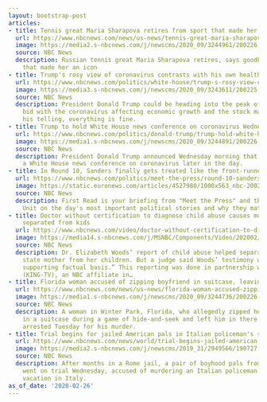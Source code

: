 ```yaml
---
layout: bootstrap-post
articles:
- title: Tennis great Maria Sharapova retires from sport that made her an icon
  url: https://www.nbcnews.com/news/us-news/tennis-great-maria-sharapova-retires-says-goodbye-sport-made-her-n1143391
  image: https://media2.s-nbcnews.com/j/newscms/2020_09/3244961/200226-maria-sharapova-cs-908a_103d4529b586cbb8c21b1d66bca11e82.nbcnews-fp-1200-630.jpg
  source: NBC News
  description: Russian tennis great Maria Sharapova retires, says goodbye to the sport
    that made her an icon
- title: Trump's rosy view of coronavirus contrasts with his own health officials'
  url: https://www.nbcnews.com/politics/white-house/trump-s-rosy-view-coronavirus-contrasts-his-own-health-officials-n1142601
  image: https://media3.s-nbcnews.com/j/newscms/2020_09/3243611/200225-donald-trump-al-1354_060cb2c99990b93cbb89442f525e6afd.nbcnews-fp-1200-630.jpg
  source: NBC News
  description: President Donald Trump could be heading into the peak of his re-election
    bid with the coronavirus affecting economic growth and the stock market. But in
    his telling, everything is fine.
- title: Trump to hold White House news conference on coronavirus Wednesday
  url: https://www.nbcnews.com/politics/donald-trump/trump-hold-white-house-news-conference-coronavirus-wednesday-n1143366
  image: https://media1.s-nbcnews.com/j/newscms/2020_09/3244891/200226-donald-trump-al-0825_59f5ed3e53242459bd4c9f7fba99e7e5.nbcnews-fp-1200-630.jpg
  source: NBC News
  description: President Donald Trump announced Wednesday morning that he will hold
    a White House news conference on coronavirus later in the day.
- title: In Round 10, Sanders finally gets treated like the front-runner
  url: https://www.nbcnews.com/politics/meet-the-press/round-10-sanders-finally-gets-treated-front-runner-n1143381
  image: https://static.euronews.com/articles/4527980/1000x563_nbc-200226-bernie-sanders-al-0812_66604aded27b98eea9b635d089b678dd.jpg
  source: NBC News
  description: First Read is your briefing from "Meet the Press" and the NBC Political
    Unit on the day's most important political stories and why they matter.
- title: Doctor without certification to diagnose child abuse causes mother to be
    separated from kids
  url: https://www.nbcnews.com/video/doctor-without-certification-to-diagnose-child-abuse-causes-mother-to-be-separated-from-kids-79461445823
  image: https://media14.s-nbcnews.com/j/MSNBC/Components/Video/202002/nc_king5_childabuse_200226.nbcnews-fp-1200-630.jpg
  source: NBC News
  description: Dr. Elizabeth Woods’ report of child abuse helped separate a Washington
    state mother from her children. But a judge said Woods’ testimony was “without
    supporting factual basis.” This reporting was done in partnership with KING 5
    (KING-TV), an NBC affiliate in…
- title: Florida woman accused of zipping boyfriend in suitcase, leaving him to die
  url: https://www.nbcnews.com/news/us-news/florida-woman-accused-zipping-boyfriend-suitcase-leaving-him-die-n1143356
  image: https://media1.s-nbcnews.com/j/newscms/2020_09/3244736/200226-sarah-boone-arrest-cs-718a_62744cf934f7745d73e46059c15e4371.nbcnews-fp-1200-630.jpg
  source: NBC News
  description: A woman in Winter Park, Florida, who allegedly zipped her boyfriend
    in a suitcase during a game of hide-and-seek and left him in there to die was
    arrested Tuesday for his murder.
- title: Trial begins for jailed American pals in Italian policeman's slaying
  url: https://www.nbcnews.com/news/world/trial-begins-jailed-american-pals-policeman-s-slaying-n1143341
  image: https://media2.s-nbcnews.com/j/newscms/2019_31/2949566/190727-american-suspects-rome-murder-case-2x1-al-1244_ff113a803b31116edf7d54d3ca5ce73e.nbcnews-fp-1200-630.jpg
  source: NBC News
  description: After months in a Rome jail, a pair of boyhood pals from California
    went on trial Wednesday, accused of murdering an Italian policeman during a summer
    vacation in Italy.
as_of_date: '2020-02-26'
---
```


